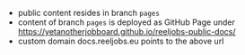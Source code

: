 * public content resides in branch `pages`
* content of branch `pages` is deployed as GitHub Page under https://yetanotherjobboard.github.io/reeljobs-public-docs/
* custom domain docs.reeljobs.eu points to the above url
